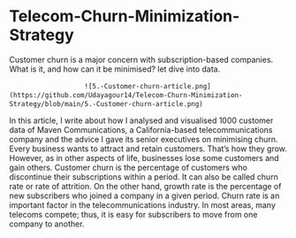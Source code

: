 # Telecom-Churn-Minimization-Strategy
Customer churn is a major concern with subscription-based companies. What is it, and how can it be minimised? let dive into data.


                       ![5.-Customer-churn-article.png](https://github.com/Udayagour14/Telecom-Churn-Minimization-Strategy/blob/main/5.-Customer-churn-article.png)
In this article, I write about how I analysed and visualised 1000 customer data of Maven Communications, a California-based telecommunications company and the advice I gave its senior executives on minimising churn.
Every business wants to attract and retain customers. That’s how they grow. However, as in other aspects of life, businesses lose some customers and gain others. Customer churn is the percentage of customers who discontinue their subscriptions within a period. It can also be called churn rate or rate of attrition. On the other hand, growth rate is the percentage of new subscribers who joined a company in a given period.
Churn rate is an important factor in the telecommunications industry. In most areas, many telecoms compete; thus, it is easy for subscribers to move from one company to another.
